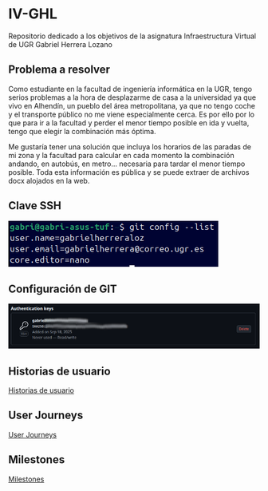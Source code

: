 # IV-GHL
Repositorio dedicado a los objetivos de la asignatura Infraestructura Virtual de UGR
Gabriel Herrera Lozano

## Problema a resolver
Como estudiante en la facultad de ingeniería informática en la UGR, tengo serios problemas a la hora de desplazarme de casa a la universidad ya que vivo en Alhendín, un pueblo del área metropolitana, ya que no tengo coche y el transporte público no me viene especialmente cerca. Es por ello por lo que para ir a la facultad y perder el menor tiempo posible en ida y vuelta, tengo que elegir la combinación más óptima. 

Me gustaría tener una solución que incluya los horarios de las paradas de mi zona y la facultad para calcular en cada momento la combinación andando, en autobús, en metro... necesaria para tardar el menor tiempo posible. Toda esta información es pública y se puede extraer de archivos docx alojados en la web.


## Clave SSH
![Clave SSH](assets/Conf-GIT.png)

## Configuración de GIT
![Configuración de GIT](assets/Clave-SSH.png)

## Historias de usuario
[Historias de usuario](docs/HU.md)

## User Journeys
[User Journeys](docs/UserJourneys.md)

## Milestones
[Milestones](docs/Milestones-PMV.md)
